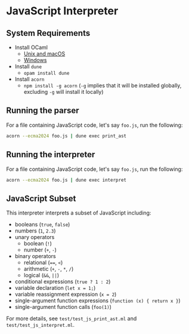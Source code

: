 # JavaScript Interpreter

## System Requirements
* Install OCaml
  * [Unix and macOS](https://ocaml.org/docs/installing-ocaml#installation-on-unix-and-macos)
  * [Windows](https://ocaml.org/docs/installing-ocaml#installation-on-windows)
* Install `dune`
  * `opam install dune`
* Install `acorn`
  * `npm install -g acorn` (`-g` implies that it will be installed globally,
    excluding `-g` will install it locally)


## Running the parser

For a file containing JavaScript code, let's say `foo.js`, run the following:

```bash
acorn --ecma2024 foo.js | dune exec print_ast
```


## Running the interpreter

For a file containing JavaScript code, let's say `foo.js`, run the following:

```bash
acorn --ecma2024 foo.js | dune exec interpret
```


## JavaScript Subset

This interpreter interprets a subset of JavaScript including:
- booleans (`true`, `false`)
- numbers (`1`, `2.3`)
- unary operators
  - boolean (`!`)
  - number (`+`, `-`)
- binary operators
  - relational (`==`, `<`)
  - arithmetic (`+`, `-`, `*`, `/`)
  - logical (`&&`, `||`)
- conditional expressions (`true ? 1 : 2`)
- variable declaration (`let x = 1;`)
- variable reassignment expression (`x = 2`)
- single-argument function expressions (`function (x) { return x }`)
- single-argument function calls (`foo(1)`)

For more details, see `test/test_js_print_ast.ml` and `test/test_js_interpret.ml`.
